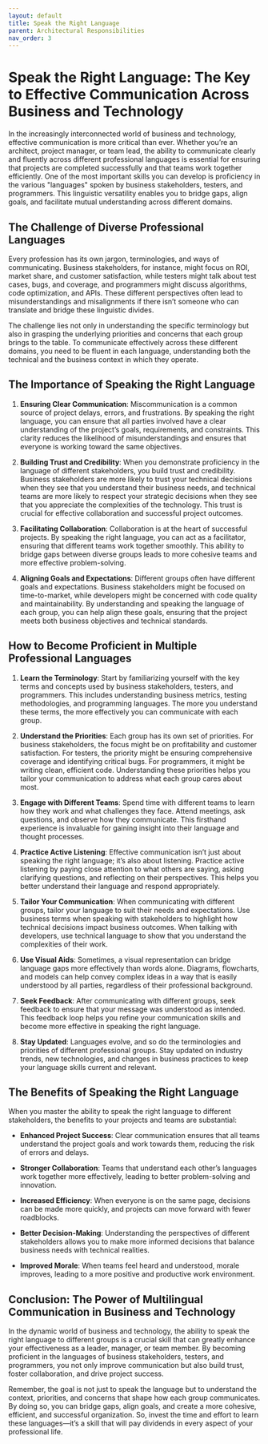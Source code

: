 ```yaml
---
layout: default
title: Speak the Right Language
parent: Architectural Responsibilities
nav_order: 3
---
```

# Speak the Right Language: The Key to Effective Communication Across Business and Technology

In the increasingly interconnected world of business and technology, effective communication is more critical than ever. Whether you’re an architect, project manager, or team lead, the ability to communicate clearly and fluently across different professional languages is essential for ensuring that projects are completed successfully and that teams work together efficiently. One of the most important skills you can develop is proficiency in the various "languages" spoken by business stakeholders, testers, and programmers. This linguistic versatility enables you to bridge gaps, align goals, and facilitate mutual understanding across different domains.

## The Challenge of Diverse Professional Languages

Every profession has its own jargon, terminologies, and ways of communicating. Business stakeholders, for instance, might focus on ROI, market share, and customer satisfaction, while testers might talk about test cases, bugs, and coverage, and programmers might discuss algorithms, code optimization, and APIs. These different perspectives often lead to misunderstandings and misalignments if there isn’t someone who can translate and bridge these linguistic divides.

The challenge lies not only in understanding the specific terminology but also in grasping the underlying priorities and concerns that each group brings to the table. To communicate effectively across these different domains, you need to be fluent in each language, understanding both the technical and the business context in which they operate.

## The Importance of Speaking the Right Language

1. **Ensuring Clear Communication**:
   Miscommunication is a common source of project delays, errors, and frustrations. By speaking the right language, you can ensure that all parties involved have a clear understanding of the project’s goals, requirements, and constraints. This clarity reduces the likelihood of misunderstandings and ensures that everyone is working toward the same objectives.

2. **Building Trust and Credibility**:
   When you demonstrate proficiency in the language of different stakeholders, you build trust and credibility. Business stakeholders are more likely to trust your technical decisions when they see that you understand their business needs, and technical teams are more likely to respect your strategic decisions when they see that you appreciate the complexities of the technology. This trust is crucial for effective collaboration and successful project outcomes.

3. **Facilitating Collaboration**:
   Collaboration is at the heart of successful projects. By speaking the right language, you can act as a facilitator, ensuring that different teams work together smoothly. This ability to bridge gaps between diverse groups leads to more cohesive teams and more effective problem-solving.

4. **Aligning Goals and Expectations**:
   Different groups often have different goals and expectations. Business stakeholders might be focused on time-to-market, while developers might be concerned with code quality and maintainability. By understanding and speaking the language of each group, you can help align these goals, ensuring that the project meets both business objectives and technical standards.

## How to Become Proficient in Multiple Professional Languages

1. **Learn the Terminology**:
   Start by familiarizing yourself with the key terms and concepts used by business stakeholders, testers, and programmers. This includes understanding business metrics, testing methodologies, and programming languages. The more you understand these terms, the more effectively you can communicate with each group.

2. **Understand the Priorities**:
   Each group has its own set of priorities. For business stakeholders, the focus might be on profitability and customer satisfaction. For testers, the priority might be ensuring comprehensive coverage and identifying critical bugs. For programmers, it might be writing clean, efficient code. Understanding these priorities helps you tailor your communication to address what each group cares about most.

3. **Engage with Different Teams**:
   Spend time with different teams to learn how they work and what challenges they face. Attend meetings, ask questions, and observe how they communicate. This firsthand experience is invaluable for gaining insight into their language and thought processes.

4. **Practice Active Listening**:
   Effective communication isn’t just about speaking the right language; it’s also about listening. Practice active listening by paying close attention to what others are saying, asking clarifying questions, and reflecting on their perspectives. This helps you better understand their language and respond appropriately.

5. **Tailor Your Communication**:
   When communicating with different groups, tailor your language to suit their needs and expectations. Use business terms when speaking with stakeholders to highlight how technical decisions impact business outcomes. When talking with developers, use technical language to show that you understand the complexities of their work.

6. **Use Visual Aids**:
   Sometimes, a visual representation can bridge language gaps more effectively than words alone. Diagrams, flowcharts, and models can help convey complex ideas in a way that is easily understood by all parties, regardless of their professional background.

7. **Seek Feedback**:
   After communicating with different groups, seek feedback to ensure that your message was understood as intended. This feedback loop helps you refine your communication skills and become more effective in speaking the right language.

8. **Stay Updated**:
   Languages evolve, and so do the terminologies and priorities of different professional groups. Stay updated on industry trends, new technologies, and changes in business practices to keep your language skills current and relevant.

## The Benefits of Speaking the Right Language

When you master the ability to speak the right language to different stakeholders, the benefits to your projects and teams are substantial:

- **Enhanced Project Success**: Clear communication ensures that all teams understand the project goals and work towards them, reducing the risk of errors and delays.

- **Stronger Collaboration**: Teams that understand each other’s languages work together more effectively, leading to better problem-solving and innovation.

- **Increased Efficiency**: When everyone is on the same page, decisions can be made more quickly, and projects can move forward with fewer roadblocks.

- **Better Decision-Making**: Understanding the perspectives of different stakeholders allows you to make more informed decisions that balance business needs with technical realities.

- **Improved Morale**: When teams feel heard and understood, morale improves, leading to a more positive and productive work environment.

## Conclusion: The Power of Multilingual Communication in Business and Technology

In the dynamic world of business and technology, the ability to speak the right language to different groups is a crucial skill that can greatly enhance your effectiveness as a leader, manager, or team member. By becoming proficient in the languages of business stakeholders, testers, and programmers, you not only improve communication but also build trust, foster collaboration, and drive project success.

Remember, the goal is not just to speak the language but to understand the context, priorities, and concerns that shape how each group communicates. By doing so, you can bridge gaps, align goals, and create a more cohesive, efficient, and successful organization. So, invest the time and effort to learn these languages—it’s a skill that will pay dividends in every aspect of your professional life.